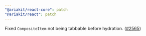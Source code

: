 ```yaml
---
"@ariakit/react-core": patch
"@ariakit/react": patch
---
```


Fixed `CompositeItem` not being tabbable before hydration. ([#2565](https://github.com/ariakit/ariakit/pull/2565))
